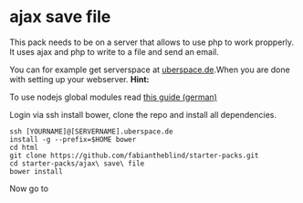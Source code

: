 ajax save file
==============

This pack needs to be on a server that allows to use php to work propperly. It uses ajax and php to write to a file and send an email.  

You can for example get serverspace at [uberspace.de](https://uberspace.de/).When you are done with setting up your webserver. 
__Hint:__

To use nodejs global modules read [this guide (german)](https://wiki.uberspace.de/development:nodejs)

Login via ssh install bower, clone the repo and install all dependencies.  

    ssh [YOURNAME]@[SERVERNAME].uberspace.de 
    install -g --prefix=$HOME bower
    cd html
    git clone https://github.com/fabiantheblind/starter-packs.git  
    cd starter-packs/ajax\ save\ file
    bower install

Now go to
